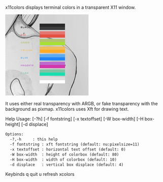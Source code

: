 x11colors displays terminal colors in a transparent X11 window.  

![screenshot](http://github.com/mmso/x11colors/raw/master/x11colors-screenshot.png)

It uses either real transparency with ARGB, or fake transparency with the background as pixmap. x11colors uses Xft for drawing text.

Help
	Usage:  [-?h] [-f fontstring] [-x textoffset] [-W box-width] [-H box-height] [-d displace]

	Options:
	  -?,-h		: this help
	  -f fontstring	: xft fontstring (default: nu:pixelsize=11)
	  -x textoffset	: horizontal text offset (default: 0)
	  -W box-width	: height of colorbox (default: 80)
	  -H box-width	: width of colorbox (default: 10)
	  -d displace	: vertical box displace (default: 4)

Keybinds
	q	quit
	u	refresh xcolors
